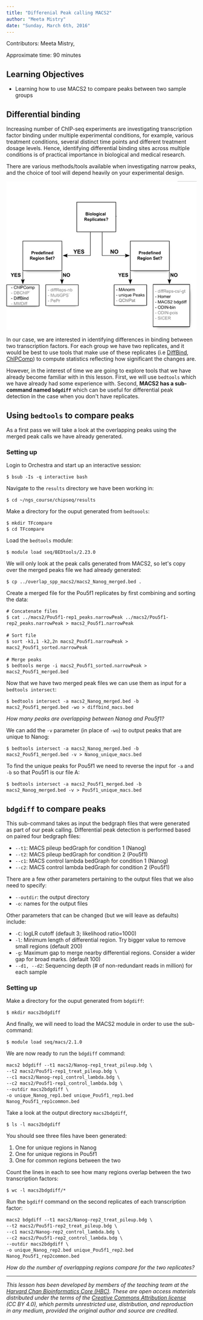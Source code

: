 ```yaml
---
title: "Differenial Peak calling MACS2"
author: "Meeta Mistry"
date: "Sunday, March 6th, 2016"
---
```


Contributors: Meeta Mistry, 

Approximate time: 90 minutes

## Learning Objectives

* Learning how to use MACS2 to compare peaks between two sample groups


## Differential binding 

Increasing number of ChIP-seq experiments are investigating transcription factor binding under multiple experimental conditions, for example, various treatment conditions, several distinct time points and different treatment dosage levels. Hence, identifying differential binding sites across multiple conditions is of practical importance in biological and medical research. 

There are various methods/tools available when investigating narrow peaks, and the choice of tool will depend heavily on your experimental design. 

![diffbind](../img/diff-peaks.png)

In our case, we are interested in identifying differences in binding between two transcription factors. For each group we have two replicates, and it would be best to use tools that make use of these replicates (i.e [DiffBind](http://bioconductor.org/packages/release/bioc/html/DiffBind.html), [ChIPComp](https://www.bioconductor.org/packages/3.3/bioc/html/ChIPComp.html)) to compute statistics reflecting how significant the changes are. 

However, in the interest of time we are going to explore tools that we have already become familiar with in this lesson. First, we will use `bedtools` which we have already had some experience with. Second, **MACS2 has a sub-command named `bdgdiff`** which can be useful for differential peak detection in the case when you don't have replicates.

## Using `bedtools` to compare peaks
As a first pass we will take a look at the overlapping peaks using the merged peak calls we have already generated.

### Setting up

Login to Orchestra and start up an interactive session:

	$ bsub -Is -q interactive bash

Navigate to the `results` directory we have been working in:

	$ cd ~/ngs_course/chipseq/results
	
Make a directory for the ouput generated from `bedtoools`:

	$ mkdir TFcompare
	$ cd TFcompare
	
Load the `bedtools` module:

	$ module load seq/BEDtools/2.23.0

We will only look at the peak calls generated from MACS2, so let's copy over the merged peaks file we had already generated:

	$ cp ../overlap_spp_macs2/macs2_Nanog_merged.bed .
	
Create a merged file for the Pou5f1 replicates by first combining and sorting the data:

	# Concatenate files
	$ cat ../macs2/Pou5f1-rep1_peaks.narrowPeak ../macs2/Pou5f1-rep2_peaks.narrowPeak > macs2_Pou5f1.narrowPeak
	
	# Sort file
	$ sort -k1,1 -k2,2n macs2_Pou5f1.narrowPeak > macs2_Pou5f1_sorted.narrowPeak
	
	# Merge peaks
	$ bedtools merge -i macs2_Pou5f1_sorted.narrowPeak > macs2_Pou5f1_merged.bed 

Now that we have two merged peak files we can use them as input for a `bedtools intersect`:

	$ bedtools intersect -a macs2_Nanog_merged.bed -b macs2_Pou5f1_merged.bed -wo > diffbind_macs.bed

*How many peaks are overlapping between Nanog and Pou5f1?*

We can add the `-v` parameter (in place of `-wo`)  to output peaks that are unique to Nanog:

	$ bedtools intersect -a macs2_Nanog_merged.bed -b macs2_Pou5f1_merged.bed -v > Nanog_unique_macs.bed

To find the unique peaks for Pou5f1 we need to reverse the input for `-a` and `-b` so that Pou5f1 is our file A:

	$ bedtools intersect -a macs2_Pou5f1_merged.bed -b macs2_Nanog_merged.bed -v > Pou5f1_unique_macs.bed

## `bdgdiff` to compare peaks

This sub-command takes as input the bedgraph files that were generated as part of our peak calling. Differential peak detection is performed based on paired four bedgraph files: 

* `--t1`: MACS pileup bedGraph for condition 1 (Nanog)
* `--t2`: MACS pileup bedGraph for condition 2 (Pou5f1)
* `--c1`: MACS control lambda bedGraph for condition 1 (Nanog)
* `--c2`: MACS control lambda bedGraph for condition 2 (Pou5f1)

There are a few other parameters pertaining to the output files that we also need to specify:

* `--outdir`: the output directory
* `-o`: names for the output files 

Other parameters that can be changed (but we will leave as defaults) include:

* `-C`: logLR cutoff (default 3; likelihood ratio=1000)
* `-l`: Minimum length of differential region. Try bigger value to remove small regions (default 200)
* `-g`: Maximum gap to merge nearby differential regions. Consider a wider gap for broad marks. (default 100)
* `--d1, --d2`: Sequencing depth (# of non-redundant reads in million) for each sample

### Setting up 
	
Make a directory for the ouput generated from `bdgdiff`:

	$ mkdir macs2bdgdiff
	
And finally, we will need to load the MACS2 module in order to use the sub-command:

	$ module load seq/macs/2.1.0
	
We are now ready to run the `bdgdiff` command:

```
macs2 bdgdiff --t1 macs2/Nanog-rep1_treat_pileup.bdg \
--t2 macs2/Pou5f1-rep1_treat_pileup.bdg \
--c1 macs2/Nanog-rep1_control_lambda.bdg \
--c2 macs2/Pou5f1-rep1_control_lambda.bdg \
--outdir macs2bdgdiff \
-o unique_Nanog_rep1.bed unique_Pou5f1_rep1.bed Nanog_Pou5f1_rep1common.bed 
``` 

Take a look at the output directory `macs2bdgdiff`, 

	$ ls -l macs2bdgdiff

You should see three files have been generated:

1. One for unique regions in Nanog
2. One for unique regions in Pou5f1
3. One for common regions between the two

Count the lines in each to see how many regions overlap between the two transcription factors:

	$ wc -l macs2bdgdiff/*
	
Run the `bgdiff` command on the second replicates of each transcription factor:

```
macs2 bdgdiff --t1 macs2/Nanog-rep2_treat_pileup.bdg \
--t2 macs2/Pou5f1-rep2_treat_pileup.bdg \
--c1 macs2/Nanog-rep2_control_lambda.bdg \
--c2 macs2/Pou5f1-rep2_control_lambda.bdg \
--outdir macs2bdgdiff \
-o unique_Nanog_rep2.bed unique_Pou5f1_rep2.bed Nanog_Pou5f1_rep2common.bed
```	
*How do the number of overlapping regions compare for the two replicates?*

***
*This lesson has been developed by members of the teaching team at the [Harvard Chan Bioinformatics Core (HBC)](http://bioinformatics.sph.harvard.edu/). These are open access materials distributed under the terms of the [Creative Commons Attribution license](https://creativecommons.org/licenses/by/4.0/) (CC BY 4.0), which permits unrestricted use, distribution, and reproduction in any medium, provided the original author and source are credited.*







